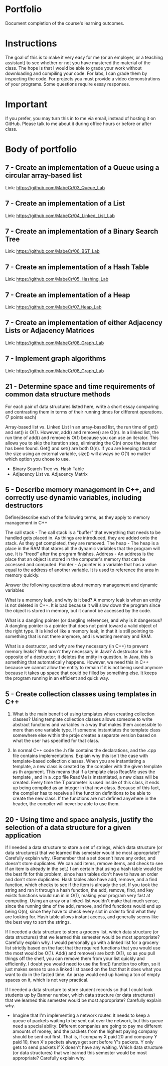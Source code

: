 Portfolio
=========
Document completion of the course's learning outcomes.

Instructions
====
The goal of this is to make it very easy for me (or an employer, or a teaching assistant) to see whether or not you have mastered the material of the class. The hope is that I would be able to grade your work without downloading and compiling your code. For labs, I can grade them by inspecting the code. For projects you must provide a video demonstrations of your programs. Some questions require essay responses.

Important
=========
If you prefer, you may turn this in to me via email, instead of hosting it on GitHub. Please talk to me about it during office hours or before or after class.

Body of portfolio
====

7 - Create an implementation of a Queue using a circular array-based list
----
Link: https://github.com/MabeCr/03_Queue_Lab

7 - Create an implementation of a List
----
Link: https://github.com/MabeCr/04_Linked_List_Lab

7 - Create an implementation of a Binary Search Tree
----
Link: https://github.com/MabeCr/06_BST_Lab

7 - Create an implementation of a Hash Table
----
Link: https://github.com/MabeCr/05_Hashing_Lab

7 - Create an implementation of a Heap
----
Link: https://github.com/MabeCr/07_Heap_Lab

7 - Create an implementation of either Adjacency Lists or Adjacency Matrices
----
Link: https://github.com/MabeCr/08_Graph_Lab

7 - Implement graph algorithms
----
Link: https://github.com/MabeCr/08_Graph_Lab

21 - Determine space and time requirements of common data structure methods
-----
For each pair of data structures listed here, write a short essay comparing and contrasting them in terms of their running times for different operations. (7 points each)

Array-based list vs. Linked List
	In an array-based list, the run time of get() and set() is O(1). However, add() and remove() are O(n).
	In a linked list, the run time of add() and remove is O(1) because you can use an iterator. This allows you to skip the iteration step, eliminating the O(n) 		once the iterator has been found. Get() and set() are both O(n). If you are keeping track of the size using an external variable, size() will always be O(1) no 	matter which option you chose to use.

* Binary Search Tree vs. Hash Table
* Adjacency List vs. Adjacency Matrix

5 - Describe memory management in C++, and correctly use dynamic variables, including destructors
----
Define/describe each of the following terms, as they apply to memory management in C++

The call stack - The call stack is a "buffer" that everything that needs to be handled gets placed in. As things are introduced, they are added onto the stack. As they 	get completed, they are removed.
The heap - The heap is a place in the RAM that stores all the dynamic variables that the program will use. It is "freed" after the program finishes.
Address - An address is the place that an object is stored in the computer's memory that can be accessed and computed.
Pointer - A pointer is a variable that has a value equal to the address of another variable. It is used to reference the area in memory quickly.

Answer the following questions about memory management and dynamic variables

What is a memory leak, and why is it bad?
	A memory leak is when an entity is not deleted in C++. It is bad because it will slow down the program since the object is stored in memory, but it 		cannot be accessed by the code.

What is a dangling pointer (or dangling reference), and why is it dangerous?
	A dangling pointer is a pointer that does not point toward a valid object of the right type. It is kind of like a memory leak, in that it is still 		pointing to something that is not there anymore, and is wasting memory and RAM.

What is a destructor, and why are they necessary (in C++) to prevent memory leaks? Why *aren't* they necessary in Java?
	A destructor is the opposite of a destructor; it deletes the entity in question. In Java, this is something that automatically happens. However, we 		need this in C++ because we cannot allow the entity to remain if it is not being used anymore because it takes up space that could be filled by 		something else. It keeps the program running in an efficient and quick way.

5 - Create collection classes using templates in C++
----
1. What is the main benefit of using templates when creating collection classes?
	Using template collection classes allows someone to write abstract functions and variables in a way that makes them accessible to more than one 		variable type. If someone instantiates the template class somewhere else within the proje creates a separate version based on what the user has 	specified for that class.

2. In normal C++ code the .h file contains the declarations, and the .cpp file contains implementations. Explain why this isn't the case with template-based collection classes. 
	When you are instantiating a template, a new class is created by the compiler with the given template as th argument. This means that if a template 	class ReadMe uses the template <typename T>, and in a .cpp file ReadMe<int> is instantiated, a new class will be created. Every time the T parameter 	is used inside of this class, it ends up being compiled as an integer in that new class. Because of this fact, the compiler has to receive all the 	function definitions to be able to create the new class. If the functions are not defined anywhere in the header, the compiler will never be able to 	use them.

20 - Using time and space analysis, justify the selection of a data structure for a given application
----
If I needed a data structure to store a set of strings, which data structure (or data structures) that we learned this semester would be most appropriate? Carefully explain why. (Remember that a set doesn't have any order, and doesn't store duplicates. We can add items, remove items, and check to see if an item is already in the set.)
	I am certain that using a hash table would be the best fit for this problem, since hash tables don't have to have an order and don't 	store duplicates. Hash tables also have add, remove, and a find function, which checks to see if the item is already the set. If you took the string 	and ran it through a hash function, the add, remove, find, and key exists functions would run in in O(1), making your program very fast at 	computing. Using an array or a linked-list wouldn't make that much sense, since the running time of the add, remove, and find functions would end up 	being O(n), since they have to check every slot in order to find what they are looking for. Hash table allows instant access, and generally seems 	like the best way to sort the strings.

If I needed a data structure to store a grocery list, which data structure (or data structures) that we learned this semester would be most appropriate? Carefully explain why.
	I would personally go with a linked list for a grocery list strictly based on the fact that the required functions that you would use the most would 	be O(1). Add() and remove() are both O(1), so as you pull things off the shelf, you can remove them from your list quickly and efficiently. I 			doubt you would need to use the find() function too often, so it just makes sense to use a linked list based on the fact that it does what you want 		to do in the fasted time. An array would end up having a ton of empty spaces on it, which is not very practical.

If I needed a data structure to store student records so that I could look students up by Banner number, which data structure (or data structures) that we learned this semester would be most appropriate? Carefully explain why.



* Imagine that I'm implementing a network router. It needs to keep a queue of packets waiting to be sent out over the network, but this queue need a special ability: Different companies are going to pay me different amounts of money, and the packets from the highest paying company should be sent out first. That is, if company X paid 20 and company Y paid 10, then X's packets always get sent before Y's packets. Y only gets to send packets if X doesn't have any waiting. Which data structure (or data structures) that we learned this semester would be most appropriate? Carefully explain why.

